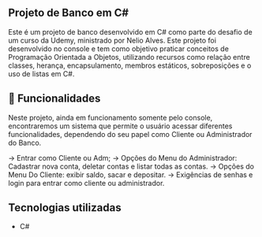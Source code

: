 ## Projeto de Banco em C#
Este é um projeto de banco desenvolvido em C# como parte do desafio de um curso da Udemy, ministrado por Nelio Alves. Este projeto foi desenvolvido no console e tem como objetivo praticar conceitos de Programação Orientada a Objetos, utilizando recursos como relação entre classes, herança, encapsulamento, membros estáticos, sobreposições e o uso de listas em C#.

## :wrench: Funcionalidades

Neste projeto, ainda em funcionamento somente pelo console, encontraremos um sistema que permite o usuário acessar diferentes funcionalidades, dependendo do seu papel como Cliente ou Administrador do Banco. 

-> Entrar como Cliente ou Adm; 
-> Opções do Menu do Administrador: Cadastrar nova conta, deletar contas e listar todas as contas.
-> Opções do Menu Do Cliente: exibir saldo, sacar e depositar.
-> Exigências de senhas e login para entrar como cliente ou administrador. 

## Tecnologias utilizadas

* C#  
